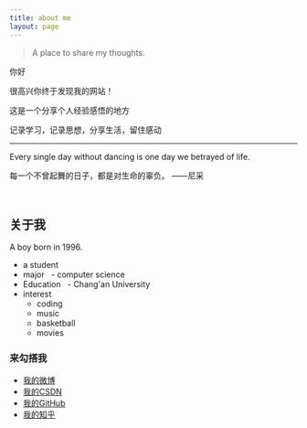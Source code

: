 ```yaml
---
title: about me
layout: page
---
```


<blockquote class="blockquote-center">A place to share my thoughts.</blockquote>


 你好

 很高兴你终于发现我的网站！

 这是一个分享个人经验感悟的地方
 
 记录学习，记录思想，分享生活，留住感动
 
 ---
 
  Every single day without dancing is one day we betrayed of life.
  
  每一个不曾起舞的日子，都是对生命的辜负。                   ——尼采
  

  <h2>关于我</h2>
  
  A  boy born in 1996.
 
-  a student
-  major
   - computer science
-  Education
   - Chang'an University
-  interest
   - coding
   - music
   - basketball
   - movies


  <h3>来勾搭我</h3>

* <i class="fa fa-weibo"></i><a href="https://weibo.com/u/5393123005?refer_flag=1001030201_&is_hot=1" target="_blank" title="我的weibo">我的微博</a>
* <i class="fa fa-copyright"></i><a href="https://blog.csdn.net/yuih344" target="_blank" title="我的CSDN"> 我的CSDN</a>
* <i class="fa fa-github"></i><a href="https://github.com/Yangtiancoder" target="_blank" title="Yangtian的github">我的GitHub</a>
* <i class="fa fa-search"></i><a href="https://www.zhihu.com/people/tian-yang-48-83/activities" target="_blank" title="我的知乎"> 我的知乎</a>




